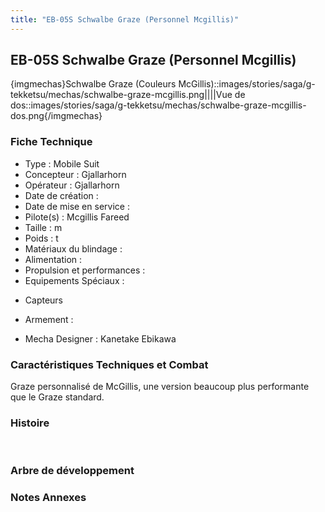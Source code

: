 ```yaml
---
title: "EB-05S Schwalbe Graze (Personnel Mcgillis)"
---
```


EB-05S Schwalbe Graze (Personnel Mcgillis)
------------------------------------------


{imgmechas}Schwalbe Graze (Couleurs McGillis)::images/stories/saga/g-tekketsu/mechas/schwalbe-graze-mcgillis.png||||Vue de dos::images/stories/saga/g-tekketsu/mechas/schwalbe-graze-mcgillis-dos.png{/imgmechas}


### Fiche Technique


- Type : Mobile Suit   
- Concepteur : Gjallarhorn   
- Opérateur : Gjallarhorn   
- Date de création :   
- Date de mise en service :   
- Pilote(s) : Mcgillis Fareed   
- Taille : m   
- Poids : t   
- Matériaux du blindage :   
- Alimentation :   
- Propulsion et performances :   
- Equipements Spéciaux :


* Capteurs


- Armement :


- Mecha Designer : Kanetake Ebikawa


### Caractéristiques Techniques et Combat


Graze personnalisé de McGillis, une version beaucoup plus performante que le Graze standard.


### Histoire


 


### Arbre de développement


### Notes Annexes

